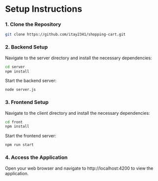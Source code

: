 # Setup Instructions
### 1. Clone the Repository

```bash
git clone https://github.com/itay2341/shopping-cart.git
```

### 2. Backend Setup
Navigate to the server directory and install the necessary dependencies:
    
```bash
cd server
npm install
```

Start the backend server:

```bash
node server.js
```

### 3. Frontend Setup
Navigate to the client directory and install the necessary dependencies:
    
```bash
cd front
npm install
```

Start the frontend server:

```bash
npm run start
```

### 4. Access the Application
Open your web browser and navigate to http://localhost:4200 to view the application.
